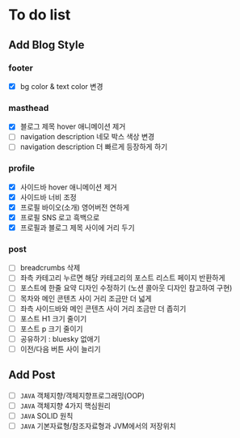 # To do list
## Add Blog Style
### footer
- [x] bg color & text color 변경 
### masthead
- [x] 블로그 제목 hover 애니메이션 제거
- [ ] navigation description 네모 박스 색상 변경
- [ ] navigation description 더 빠르게 등장하게 하기
### profile
- [x] 사이드바 hover 애니메이션 제거
- [x] 사이드바 너비 조정
- [x] 프로필 바이오(소개) 영어버전 연하게
- [x] 프로필 SNS 로고 흑백으로
- [x] 프로필과 블로그 제목 사이에 거리 두기
### post
- [ ] breadcrumbs 삭제
- [ ] 좌측 카테고리 누르면 해당 카테고리의 포스트 리스트 페이지 반환하게
- [ ] 포스트에 한줄 요약 디자인 수정하기 (노션 콜아웃 디자인 참고하여 구현)
- [ ] 목차와 메인 콘텐츠 사이 거리 조금만 더 넓게
- [ ] 좌측 사이드바와 메인 콘텐츠 사이 거리 조금만 더 좁히기
- [ ] 포스트 H1 크기 줄이기
- [ ] 포스트 p 크기 줄이기
- [ ] 공유하기 : bluesky 없애기
- [ ] 이전/다음 버튼 사이 늘리기

## Add Post
- [ ] `JAVA` 객체지향/객체지향프로그래밍(OOP)
- [ ] `JAVA` 객체지향 4가지 핵심원리
- [ ] `JAVA` SOLID 원칙
- [ ] `JAVA` 기본자료형/참조자료형과 JVM에서의 저장위치
